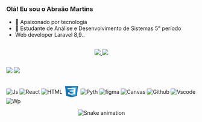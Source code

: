 ### Olá! Eu sou o Abraão Martins


- 🔭 Apaixonado por tecnologia
- 🌱 Estudante de Análise e Desenvolvimento de Sistemas 5° período
- Web developer Laravel 8,9..

##
<div align="center">
  <a href="https://github.com/abraao69">
  <img height="180em" src="https://github-readme-stats.vercel.app/api?username=abraao69&show_icons=true&theme=cobalt&include_all_commits=true&count_private=true"/>
  <img height="180em" src="https://github-readme-stats.vercel.app/api/top-langs/?username=abraao69&layout=compact&langs_count=7&theme=cobalt"/>
</div>
 



  </div>
  
##

<div> 

  <a href = "Abraão:abraao695@gmail.com"><img src="https://img.shields.io/badge/-Gmail-%23333?style=for-the-badge&logo=gmail&logoColor=white" target="_blank"></a>
  <a href="[https://www.linkedin.com/in/abraao69/](https://www.linkedin.com/in/abra%C3%A3o-martins-20021b243/recent-activity/)" target="_blank"><img src="https://img.shields.io/badge/-LinkedIn-%230077B5?style=for-the-badge&logo=linkedin&logoColor=white" target="_blank"></a> 
  
</div>

<div style="display: inline_block"><br>
  <img align="center" alt="Js" height="30" width="40" src="https://cdn.pixabay.com/photo/2017/03/30/17/41/javascript-2189147_960_720.png">
  <img align="center" alt="React" height="30" width="40" src="https://cdn1.iconfinder.com/data/icons/soleicons-solid-vol-1/64/reactjs_javascript_library_atom_atomic_react-512.png">
  <img align="center" alt="HTML" height="30" width="40" src="https://cdn.pixabay.com/photo/2017/08/05/11/16/logo-2582748_960_720.png">
  <img align="center" alt="CSS" height="30" width="40" src="https://raw.githubusercontent.com/devicons/devicon/master/icons/css3/css3-original.svg">
  <img align="center" alt="Pyth" height="30" width="40" src="https://w7.pngwing.com/pngs/363/962/png-transparent-react-native-hd-logo.png"
  <img align="center" alt="Csharp" height="30" width="40" src="https://www.clipartmax.com/png/small/210-2101663_saiha-digital-marketing-web-design-graphic-design-ionic-logo.png"/>
  <img align="center" alt="figma" height="30" width="40" src="https://www.clipartmax.com/png/small/210-2101663_saiha-digital-marketing-web-design-graphic-design-ionic-logo.png" />
  <img align="center" alt="Canvas" height="30" width="40" src="https://encrypted-tbn0.gstatic.com/images?q=tbn:ANd9GcQXcY29BDRz_0IBfFy2onKKltZs0Wg1tQT7aYWKvf6NPFnMz9-3GXkoZBc8jLrMue1hsz0&usqp=CAU" />
  <img align="center" alt="Github" height="30" width="40" src="https://cdn.jsdelivr.net/gh/devicons/devicon/icons/github/github-original.svg" />
  <img align="center" alt="Vscode" height="30" width="40" src="https://cdn.jsdelivr.net/gh/devicons/devicon/icons/vscode/vscode-original.svg" />
  <img align="center" alt="Wp" height="30" width="40" src="https://cdn.jsdelivr.net/gh/devicons/devicon/icons/wordpress/wordpress-original.svg" />



  </div>

<div align="center">
  
  ![Snake animation](https://github.com/danielbped/danielbped/blob/output/github-contribution-grid-snake.svg)
  
</div>
